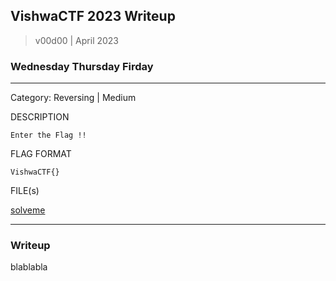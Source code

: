 ## VishwaCTF 2023 Writeup

> v00d00 | April 2023

### Wednesday Thursday Firday
----
Category: Reversing | Medium

DESCRIPTION
```
Enter the Flag !!
```

FLAG FORMAT

``
VishwaCTF{}
``

FILE(s)

[solveme](solveme)

---
### Writeup

blablabla
